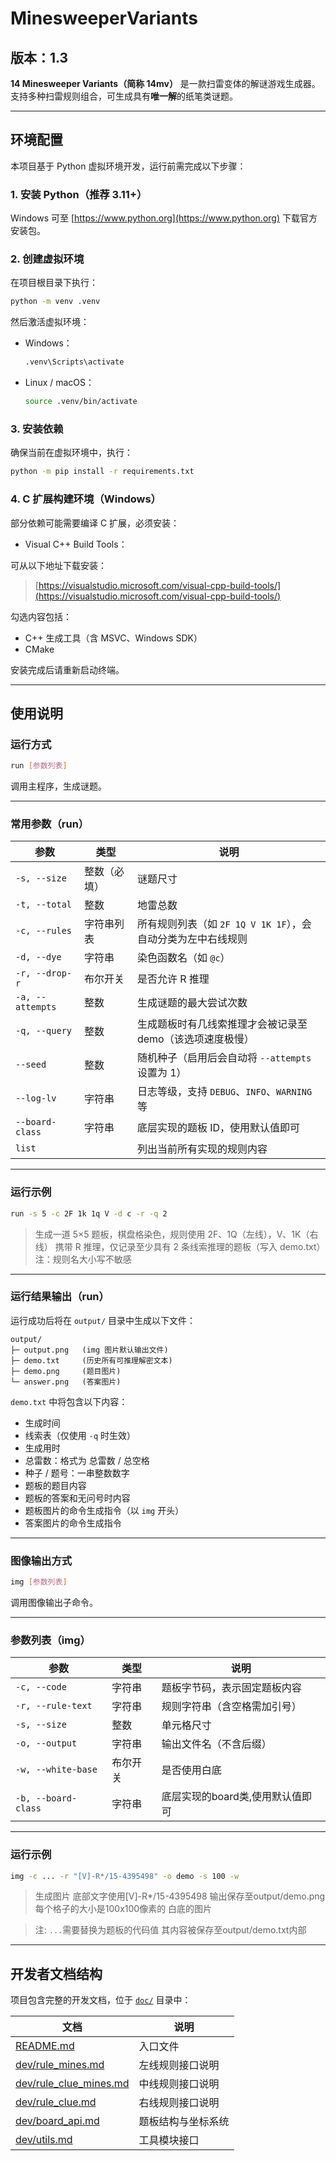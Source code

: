 # MinesweeperVariants

##  **版本：1.3**

**14 Minesweeper Variants（简称 14mv）** 是一款扫雷变体的解谜游戏生成器。
支持多种扫雷规则组合，可生成具有**唯一解**的纸笔类谜题。

---

## 环境配置

本项目基于 Python 虚拟环境开发，运行前需完成以下步骤：

### 1. 安装 Python（推荐 3.11+）

Windows 可至 [https://www.python.org](https://www.python.org) 下载官方安装包。

### 2. 创建虚拟环境

在项目根目录下执行：

```bash
python -m venv .venv
```

然后激活虚拟环境：

* Windows：

  ```bash
  .venv\Scripts\activate
  ```

* Linux / macOS：

  ```bash
  source .venv/bin/activate
  ```

### 3. 安装依赖

确保当前在虚拟环境中，执行：

```bash
python -m pip install -r requirements.txt
```

### 4. C 扩展构建环境（Windows）

部分依赖可能需要编译 C 扩展，必须安装：

* Visual C++ Build Tools：

可从以下地址下载安装：

> [https://visualstudio.microsoft.com/visual-cpp-build-tools/](https://visualstudio.microsoft.com/visual-cpp-build-tools/)

勾选内容包括：

* C++ 生成工具（含 MSVC、Windows SDK）
* CMake

安装完成后请重新启动终端。

---

## 使用说明

### 运行方式

```bash
run [参数列表]
```

调用主程序，生成谜题。

---

### 常用参数（run）

| 参数               | 类型     | 说明                                     |
|------------------|--------|----------------------------------------|
| `-s, --size`     | 整数（必填） | 谜题尺寸                                   |
| `-t, --total`    | 整数     | 地雷总数                                   |
| `-c, --rules`    | 字符串列表  | 所有规则列表（如 `2F 1Q V 1K 1F`），会自动分类为左中右线规则 |
| `-d, --dye`      | 字符串    | 染色函数名（如 `@c`）                          |
| `-r, --drop-r`   | 布尔开关   | 是否允许 R 推理                              |
| `-a, --attempts` | 整数     | 生成谜题的最大尝试次数                            |
| `-q, --query`    | 整数     | 生成题板时有几线索推理才会被记录至demo（该选项速度极慢）         |
| `--seed`         | 整数     | 随机种子（启用后会自动将 `--attempts` 设置为 1）       |
| `--log-lv`       | 字符串    | 日志等级，支持 `DEBUG`、`INFO`、`WARNING` 等     |
| `--board-class`  | 字符串    | 底层实现的题板 ID，使用默认值即可                     |
| `list`           |        | 列出当前所有实现的规则内容                          |

---

### 运行示例

```bash
run -s 5 -c 2F 1k 1q V -d c -r -q 2
```

> 生成一道 5×5 题板，棋盘格染色，规则使用 2F、1Q（左线），V、1K（右线）
> 携带 R 推理，仅记录至少具有 2 条线索推理的题板（写入 demo.txt）
> 注：规则名大小写不敏感

---

### 运行结果输出（run）

运行成功后将在 `output/` 目录中生成以下文件：

```
output/
├─ output.png   (img 图片默认输出文件)
├─ demo.txt     (历史所有可推理解密文本)
├─ demo.png     (题目图片)
└─ answer.png   (答案图片)
```

`demo.txt` 中将包含以下内容：

* 生成时间
* 线索表（仅使用 `-q` 时生效）
* 生成用时
* 总雷数：格式为 总雷数 / 总空格
* 种子 / 题号：一串整数数字
* 题板的题目内容
* 题板的答案和无问号时内容
* 题板图片的命令生成指令（以 `img` 开头）
* 答案图片的命令生成指令

---

### 图像输出方式

```bash
img [参数列表]
```

调用图像输出子命令。

---

### 参数列表（img）

| 参数                  | 类型   | 说明                  |
|---------------------|------|---------------------|
| `-c, --code`        | 字符串  | 题板字节码，表示固定题板内容      |
| `-r, --rule-text`   | 字符串  | 规则字符串（含空格需加引号）      |
| `-s, --size`        | 整数   | 单元格尺寸               |
| `-o, --output`      | 字符串  | 输出文件名（不含后缀）         |
| `-w, --white-base`  | 布尔开关 | 是否使用白底              |
| `-b, --board-class` | 字符串  | 底层实现的board类,使用默认值即可 |

---

### 运行示例

```bash
img -c ... -r "[V]-R*/15-4395498" -o demo -s 100 -w
```
> 生成图片 底部文字使用[V]-R*/15-4395498 输出保存至output/demo.png
> 每个格子的大小是100x100像素的 白底的图片

> 注: `...`需要替换为题板的代码值 其内容被保存至output/demo.txt内部

---

## 开发者文档结构

项目包含完整的开发文档，位于 [`doc/`](./doc) 目录中：

| 文档                                               | 说明        |
|--------------------------------------------------|-----------|
| [README.md](./doc/README.md)                     | 入口文件      |
| [dev/rule_mines.md](./doc/dev/rule_mines.md)     | 左线规则接口说明  |
| [dev/rule_clue_mines.md](./doc/dev/rule_clue.md) | 中线规则接口说明  |
| [dev/rule_clue.md](./doc/dev/rule_clue.md)       | 右线规则接口说明  |
| [dev/board_api.md](./doc/dev/board_api.md)       | 题板结构与坐标系统 |
| [dev/utils.md](./doc/dev/utils.md)               | 工具模块接口    |_
